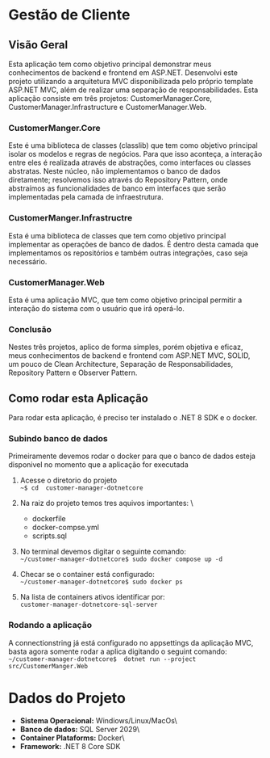 # Gestão de Cliente

## Visão Geral

Esta aplicação tem como objetivo principal demonstrar meus conhecimentos de backend e frontend em ASP.NET. Desenvolvi este projeto utilizando a arquitetura MVC disponibilizada pelo próprio template ASP.NET MVC, além de realizar uma separação de responsabilidades. Esta aplicação consiste em três projetos: CustomerManager.Core, CustomerManager.Infrastructure e CustomerManager.Web.

### CustomerManger.Core

Este é uma biblioteca de classes (classlib) que tem como objetivo principal isolar os modelos e regras de negócios. Para que isso aconteça, a interação entre eles é realizada através de abstrações, como interfaces ou classes abstratas. Neste núcleo, não implementamos o banco de dados diretamente; resolvemos isso através do Repository Pattern, onde abstraímos as funcionalidades de banco em interfaces que serão implementadas pela camada de infraestrutura.

### CustomerManger.Infrastructre
Esta é uma biblioteca de classes que tem como objetivo principal implementar as operações de banco de dados. É dentro desta camada que implementamos os repositórios e também outras integrações, caso seja necessário.


### CustomerManager.Web

Esta é uma aplicação MVC, que tem como objetivo principal permitir a interação do sistema com o usuário que irá operá-lo.


### Conclusão

Nestes três projetos, aplico de forma simples, porém objetiva e eficaz, meus conhecimentos de backend e frontend com ASP.NET MVC, SOLID, um pouco de Clean Architecture, Separação de Responsabilidades, Repository Pattern e Observer Pattern.

## Como rodar esta Aplicação

Para rodar esta aplicação, é preciso ter instalado o .NET 8 SDK e o docker.

### Subindo banco de dados

Primeiramente devemos rodar o docker para que o banco de dados esteja disponivel no momento que a aplicação for executada

1. Acesse o diretorio do projeto\
```~$ cd  customer-manager-dotnetcore```

2. Na raiz do projeto temos tres aquivos importantes: \
   - dockerfile
   - docker-compse.yml
   - scripts.sql

3. No terminal devemos digitar o seguinte comando:\
   ```~/customer-manager-dotnetcore$ sudo docker compose up -d```

4. Checar se o container está configurado:\
   ```~/customer-manager-dotnetcore$ sudo docker ps```

5. Na lista de containers ativos identificar por:\
   ```customer-manager-dotnetcore-sql-server```

### Rodando a aplicação

A connectionstring já está configurado no appsettings da aplicação MVC, basta agora somente rodar a aplica digitando o seguint comando:\
```~/customer-manager-dotnetcore$  dotnet run --project src/CustomerManger.Web``` 



# Dados do Projeto

- **Sistema Operacional:** Windiows/Linux/MacOs\
- **Banco de dados:** SQL Server 2029\
- **Container Plataforms:** Docker\
- **Framework:** .NET 8 Core SDK
  


